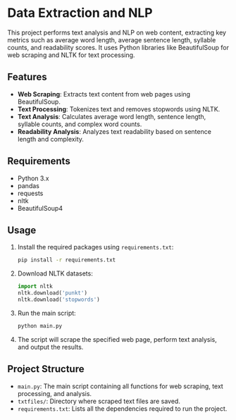 # Data Extraction and NLP

This project performs text analysis and NLP on web content, extracting key metrics such as average word length, average sentence length, syllable counts, and readability scores. It uses Python libraries like BeautifulSoup for web scraping and NLTK for text processing.

## Features

- **Web Scraping**: Extracts text content from web pages using BeautifulSoup.
- **Text Processing**: Tokenizes text and removes stopwords using NLTK.
- **Text Analysis**: Calculates average word length, sentence length, syllable counts, and complex word counts.
- **Readability Analysis**: Analyzes text readability based on sentence length and complexity.

## Requirements

- Python 3.x
- pandas
- requests
- nltk
- BeautifulSoup4

## Usage

1. Install the required packages using `requirements.txt`:

    ```bash
    pip install -r requirements.txt
    ```

2. Download NLTK datasets:

    ```python
    import nltk
    nltk.download('punkt')
    nltk.download('stopwords')
    ```

3. Run the main script:

    ```bash
    python main.py
    ```

4. The script will scrape the specified web page, perform text analysis, and output the results.

## Project Structure

- `main.py`: The main script containing all functions for web scraping, text processing, and analysis.
- `txtfiles/`: Directory where scraped text files are saved.
- `requirements.txt`: Lists all the dependencies required to run the project.

